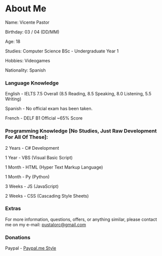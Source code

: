# About Me

Name: Vicente Pastor

Birthday: 03 / 04 (DD/MM)

Age: 18

Studies: Computer Science BSc - Undergraduate Year 1

Hobbies: Videogames

Nationality: Spanish



### Language Knowledge

English - IELTS 7.5 Overall (8.5 Reading, 8.5 Speaking, 8.0 Listening, 5.5 Writing)

Spanish - No official exam has been taken.

French - DELF B1 Official ~65% Score



### Programming Knowledge [No Studies, Just Raw Development For All Of These]:

2 Years - C# Development

1 Year - VBS (Visual Basic Script)

1 Month - HTML (Hyper Text Markup Language)

1 Month - Py (Python)

3 Weeks - JS (JavaScript)

2 Weeks - CSS (Cascading Style Sheets)

### Extras
For more information, questions, offers, or anything similar, please contact me on my e-mail: pustalorc@gmail.com

### Donations

Paypal - [Paypal.me Style](https://www.paypal.me/pustalorc)
